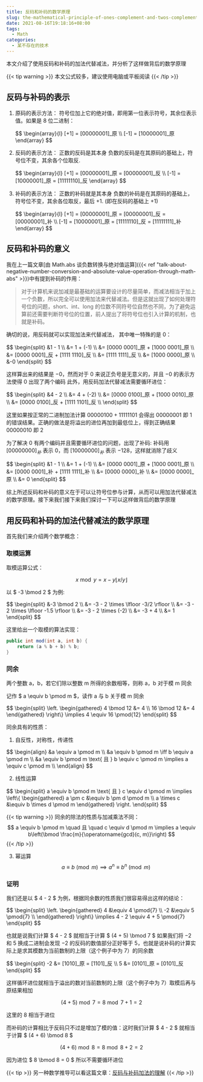 ```yaml
---
title: 反码和补码的数学原理
slug: the-mathematical-principle-of-ones-complement-and-twos-complement
date: 2021-08-16T19:18:16+08:00
tags:
  - Math
categories:
  - 某不存在的技术
---
```


本文介绍了使用反码和补码的加法代替减法，并分析了这样做背后的数学原理

<!--more-->

{{< tip warning >}}
本文公式较多，建议使用电脑或平板阅读
{{< /tip >}}

## 反码与补码的表示

1. 原码的表示方法：
   符号位加上它的绝对值，即用第一位表示符号，其余位表示值。如果是 $8$ 位二进制：
   <div>
   $$
   \begin{array}{l}
   [+1] = [00000001]_原 \\
   [-1] = [10000001]_原
   \end{array}
   $$
   </div>

2. 反码的表示方法：
   正数的反码是其本身
   负数的反码是在其原码的基础上，符号位不变，其余各个位取反.
   <div>
   $$
   \begin{array}{l}
   [+1] = [00000001]_原 = [00000001]_反 \\
   [-1] = [10000001]_原 = [11111110]_反
   \end{array}
   $$
   </div>


3. 补码的表示方法：
   正数的补码就是其本身
   负数的补码是在其原码的基础上，符号位不变，其余各位取反，最后 $+1$. (即在反码的基础上 $+1$)
   <div>
   $$
   \begin{array}{l}
   [+1] = [00000001]_原 = [00000001]_反 = [00000001]_补 \\
   [-1] = [10000001]_原 = [11111110]_反 = [11111111]_补
   \end{array}
   $$
   </div>


## 反码和补码的意义

我在上一篇文章[由 Math.abs 谈负数转换与绝对值运算]({{< ref "talk-about-negative-number-conversion-and-absolute-value-operation-through-math-abs" >}})中有提到补码的作用：

> 对于计算机来说加减是最基础的运算要设计的尽量简单，而减法相当于加上一个负数，所以完全可以使用加法来代替减法。但是这就出现了如何处理符号位的问题，short、int、long 的位数不同符号位自然也不同，为了避免运算前还需要判断符号位的位置，前人提出了将符号位也引入计算的机制，也就是补码。

确切的说，用反码就可以实现加法来代替减法， 其中唯一特殊的是 $0$：

<div>
$$
\begin{split}
&1 - 1 \\
&= 1 + (-1) \\
&= [0000 0001]_原 + [1000 0001]_原 \\
&= [0000 0001]_反 + [1111 1110]_反 \\
&= [1111 1111]_反 \\
&= [1000 0000]_原 \\
&-0
\end{split}
$$
</div>

这样算出来的结果是 $-0$，然而对于 $0$ 来说正负号是无意义的，并且 $-0$ 的表示方法使得 $0$ 出现了两个编码
此外，用反码加法代替减法需要循环进位：

<div>
$$
\begin{split}
&4 - 2 \\
&= 4 + (-2) \\
&= [0000 0100]_原 + [1000 0010]_原 \\
&= [0000 0100]_反 + [1111 1101]_反 \\
\end{split}
$$
</div>

这里如果按正常的二进制加法计算 $0000 0100 + 1111 1101$ 会得出 $0000 0001$ 即 $1$ 的错误结果。正确的做法是将溢出的进位再加到最低位上，得到正确结果 $0000 0010$ 即 $2$

为了解决 $0$ 有两个编码并且需要循环进位的问题，出现了补码:
补码用 $[00000000]_补$ 表示 0，而 $[10000000]_补$ 表示 $-128$，这样就消除了歧义

<div>
$$
\begin{split}
&1 - 1 \\
&= 1 + (-1) \\
&= [0000 0001]_原 + [1000 0001]_原 \\
&= [0000 0001]_补 + [1111 1111]_补 \\
&= [0000 0000]_补 \\
&= [0000 0000]_原 \\
&= 0
\end{split}
$$
</div>

综上所述反码和补码的意义在于可以让符号位参与计算，从而可以用加法代替减法的数学原理。接下来我们接下来我们探讨一下可以这样做背后的数学原理

## 用反码和补码的加法代替减法的数学原理

首先我们来介绍两个数学概念：

### 取模运算

取模运算公式：

$$ x \bmod y = x - y \lfloor x / y \rfloor $$

以 $ -3 \bmod 2 $ 为例:

<div>
$$
\begin{split} 
&-3 \bmod 2 \\
&= -3 - 2 \times \lfloor -3/2 \rfloor \\
&= -3 - 2 \times \lfloor -1.5 \rfloor \\
&= -3 - 2 \times (-2) \\
&= -3 + 4 \\
&= 1
\end{split}
$$
</div>

这里给出一个取模的算法实现：

```java
public int mod(int a, int b) {
    return (a % b + b) % b;
}
```

### 同余

两个整数 a，b，若它们除以整数 m 所得的余数相等，则称 a，b 对于模 m 同余

记作 $ a \equiv b \pmod m $，读作 a 与 b 关于模 m 同余

<div>
$$
\begin{split} 
\left. \begin{gathered}
4 \bmod 12 &= 4 \\
16 \bmod 12 &= 4 
\end{gathered} \right\}
\implies
4 \equiv 16 \pmod{12}
\end{split}
$$
</div>

同余具有的性质：

1. 自反性，对称性，传递性
<div>
$$
\begin{align}
&a \equiv a \pmod m \\
&a \equiv b \pmod m \iff b \equiv a \pmod m \\
&a \equiv b \pmod m \text{ 且 } b \equiv c \pmod m \implies a \equiv c \pmod m \\
\end{align}
$$
</div>

2. 线性运算
<div>
$$
\begin{split} 
a \equiv b \pmod m \text{ 且 } c \equiv d \pmod m \implies
\left\{ \begin{gathered}
a \pm c &\equiv b \pm d \pmod m \\
a \times c &\equiv b \times d \pmod m
\end{gathered} \right.
\end{split}
$$
</div>

{{< tip warning >}}
同余的除法的性质与加减乘法不同：
$$ a \equiv b \pmod m \quad 且 \quad c \equiv d \pmod m \implies a \equiv b\left(\bmod \frac{m}{\operatorname{gcd}(c, m)}\right) $$
{{< /tip >}}

3. 幂运算
   $$ a \equiv b \pmod m \implies a^{n} \equiv b^{n} \pmod m $$

### 证明

我们还是以 $ 4 - 2 $ 为例，根据同余数的性质我们很容易得出这样的结论：

<div>
$$
\begin{split}
\left. \begin{gathered}
4 &\equiv 4 \pmod{7} \\
-2 &\equiv 5 \pmod{7} \\
\end{gathered} \right\}
\implies 4 - 2 \equiv 4 + 5 \pmod{7}
\end{split}
$$
</div>

也就是说我们计算 $ 4 - 2 $ 就相当于计算 $ (4 + 5) \bmod 7 $
如果我们将 $-2$ 和 $5$ 换成二进制会发现 $-2$ 的反码的数值部分正好等于 $5$，也就是说补码的计算实际上是求其模数为当前数制的上限（这个例子中为 $7$）的同余数

<div>
$$
\begin{split}
-2 &= [1010]_原 = [1101]_反 \\
5 &= [0101]_原 = [0101]_反
\end{split}
$$
</div>



这样循环进位就相当于溢出的数对当前数制的上限（这个例子中为 $7$）取模后再与原结果相加

$$ (4 + 5) \bmod 7 = 8 \bmod 7 + 1 = 2 $$

这里的 $8$ 相当于进位

而补码的计算相比于反码只不过是增加了模的值：这时我们计算 $ 4 - 2 $ 就相当于计算 $ (4 + 6) \bmod 8 $

$$ (4 + 6) \bmod 8 = 8 \bmod 8 + 2 = 2 $$

因为进位 $ 8 \bmod 8 = 0 $ 所以不需要循环进位

{{< tip >}}
另一种数学推导可以看这篇文章：[反码与补码加法的理解](https://note.sbwcwso.com/pages/1dd33b)
{{< /tip >}}
